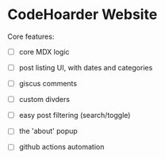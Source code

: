 # CodeHoarder Website

Core features:
- [ ] core MDX logic
- [ ] post listing UI, with dates and categories
- [ ] giscus comments
- [ ] custom divders
- [ ] easy post filtering (search/toggle)
- [ ] the 'about' popup
- [ ] github actions automation

